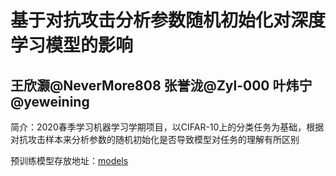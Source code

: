 # 基于对抗攻击分析参数随机初始化对深度学习模型的影响
## 王欣灏@NeverMore808 张誉泷@Zyl-000 叶炜宁@yeweining
简介：2020春季学习机器学习学期项目，以CIFAR-10上的分类任务为基础，根据对抗攻击样本来分析参数的随机初始化是否导致模型对任务的理解有所区别

预训练模型存放地址：[models](https://disk.pku.edu.cn:443/link/9E9EDB693B7470A840125FE33FF665EE)
